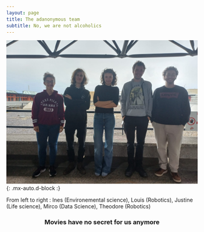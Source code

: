 ```yaml
---
layout: page
title: The adanonymous team
subtitle: No, we are not alcoholics
---
```



![Crepe](/assets/img/team_picture.jpg){: .mx-auto.d-block :}

From left to right : Ines (Environemental science), Louis (Robotics), Justine (Life science), Mirco (Data Science), Theodore (Robotics)


<h3 style="text-align:center;"> Movies have no secret for us anymore </h3>

<!-- To be honest, I'm having some trouble remembering right now, so why don't you just watch [my movie](https://en.wikipedia.org/wiki/The_Princess_Bride_%28film%29) and it will answer **all** your questions. -->

